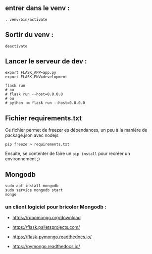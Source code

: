 ## entrer dans le venv :
```
. venv/bin/activate
```

## Sortir du venv :
```
deactivate
```

## Lancer le serveur de dev :
```
export FLASK_APP=app.py
export FLASK_ENV=development

flask run
# ou
# flask run --host=0.0.0.0
# ou
# python -m flask run --host=0.0.0.0

```


## Fichier requirements.txt

Ce fichier permet de freezer es dépendances, un peu à la manière de package.json avec nodejs
```
pip freeze > requirements.txt
```
Ensuite, se contenter de faire un `pip install` pour recréer un environnement ;)

## Mongodb
```
sudo apt install mongodb
sudo service mongodb start 
mongo
```

### un client logiciel pour bricoler Mongodb :
- https://robomongo.org/download





- https://flask.palletsprojects.com/
- https://flask-pymongo.readthedocs.io/
- https://pymongo.readthedocs.io/